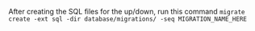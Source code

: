 After creating the SQL files for the up/down, run this command
`migrate create -ext sql -dir database/migrations/ -seq MIGRATION_NAME_HERE`